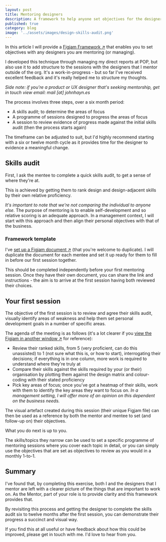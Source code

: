 ```yaml
---
layout: post
title: Mentoring designers
description: A framework to help anyone set objectives for the designers they are mentoring
published: true
category: blog
image: '../assets/images/design-skills-audit.png'
---
```


In this article I will provide a [Figjam Framework ↗](https://www.figma.com/file/gBhUG2KZEvdERCEHyuQdOX/Mentoring:-Template?node-id=0%3A1) that enables you to set objectives with any designers you are mentoring (or managing). 

I developed this technique through managing my direct reports at POP, but also use it to add structure to the sessions with the designers that I mentor outside of the org. It's a work-in-progress - but so far I've received excellent feedback and it's really helped me to structure my thoughts.

*Side note: if you're a product or UX designer that's seeking mentorship, get in touch view email: mail [at] johnhayn.es*

The process involves three steps, over a six month period: 

* A skills audit; to determine the areas of focus
* A programme of sessions designed to progress the areas of focus
* A session to review evidence of progress made against the initial skills audit (then the process starts again)

The timeframe can be adjusted to suit, but I'd highly recommend starting with a six or twelve month cycle as it provides time for the designer to evidence a meaningful change. 


## Skills audit

First, I ask the mentee to complete a quick skills audit, to get a sense of where they're at. 

This is achieved by getting them to rank design and design-adjacent skills by their own relative proficiency. 

*It's important to note that we're not comparing the individual to anyone else.* The purpose of mentoring is to enable self-development and so relative scoring is an adequate approach. In a management context, I will start with this approach and then align their personal objectives with that of the business.

### Framework template

I've [set up a Figjam document ↗](https://www.figma.com/file/gBhUG2KZEvdERCEHyuQdOX/Mentoring:-Template?node-id=0%3A1) (that you're welcome to duplicate). I will duplicate the document for each mentee and set it up ready for them to fill in before our first session together. 

This should be completed independently before your first mentoring session. Once they have their own document, you can share the link and instructions - the aim is to arrive at the first session having both reviewed their choices. 

## Your first session 
The objective of the first session is to review and agree their skills audit, visually identify areas of weakness and help them set personal development goals in a number of specific areas.

The agenda of the meeting is as follows (it's a lot clearer if you [view the Figjam in another window ↗](https://www.figma.com/file/gBhUG2KZEvdERCEHyuQdOX/Mentoring:-Template?node-id=0%3A1) for reference):

* Review their ranked skills, from 5 (very proficient, can do this unassisted) to 1 (not sure what this is, or how to start), interrogating their decisions; if everything is in one column, more work is required to understand where they're truly at
* Compare their skills against the skills required by your (or their) organisation by plotting them against the design matrix and colour-coding with their stated proficiency
* Pick key areas of focus; once you've got a heatmap of their skills, work with them to identify the key areas they want to focus on. *In a management setting, I will offer more of an opinion on this dependent on the business needs.*

The visual artefact created during this session (their unique Figjam file) can then be used as a reference by both the mentor and mentee to set (and follow-up on) their objectives. 

What you do next is up to you. 

The skills/topics they narrow can be used to set a specific programme of mentoring sessions where you cover each topic in detail, or you can simply use the objectives that are set as objectives to review as you would in a monthly 1-to-1. 

## Summary

I've found that, by completing this exercise, both I and the designers that I mentor are left with a clearer picture of the things that are important to work on. As the Mentor, part of your role is to provide clarity and this framework provides that. 

By revisiting this process and getting the designer to complete the skills audit six to twelve months after the first session, you can demonstrate their progress a succinct and visual way.

If you find this at all useful or have feedback about how this could be improved, please get in touch with me. I'd love to hear from you.
